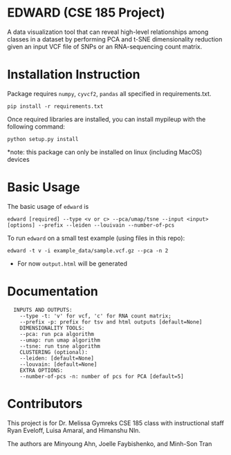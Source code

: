 # EDWARD (CSE 185 Project)

A data visualization tool that can reveal high-level relationships among classes in a dataset by performing PCA and t-SNE dimensionality reduction given an input VCF file of SNPs or an RNA-sequencing count matrix.

# Installation Instruction

Package requires `numpy`, `cyvcf2`, `pandas` all specified in requirements.txt. 
```
pip install -r requirements.txt
```

Once required libraries are installed, you can install mypileup with the following command:

```
python setup.py install
```
*note: this package can only be installed on linux (including MacOS) devices 

# Basic Usage

The basic usage of `edward` is
```
edward [required] --type <v or c> --pca/umap/tsne --input <input> [options] --prefix --leiden --louivain --number-of-pcs 
```

To run `edward` on a small test example (using files in this repo):

```
edward -t v -i example_data/sample.vcf.gz --pca -n 2
```
* For now `output.html` will be generated

# Documentation 

```
  INPUTS AND OUTPUTS:
    --type -t: 'v' for vcf, 'c' for RNA count matrix;
    --prefix -p: prefix for tsv and html outputs [default=None]
    DIMENSIONALITY TOOLS:
    --pca: run pca algorithm
    --umap: run umap algorithm
    --tsne: run tsne algorithm 
    CLUSTERING (optional):
    --leiden: [default=None]
    --louvain: [default=None]
    EXTRA OPTIONS: 
    --number-of-pcs -n: number of pcs for PCA [default=5]
```

# Contributors

This project is for Dr. Melissa Gymreks CSE 185 class with instructional staff Ryan Eveloff, Luisa Amaral, and Himanshu Nln. <p>

The authors are Minyoung Ahn, Joelle Faybishenko, and Minh-Son Tran